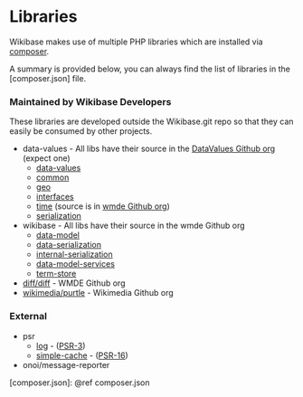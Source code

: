 # Libraries

Wikibase makes use of multiple PHP libraries which are installed via [composer](https://getcomposer.org/).

A summary is provided below, you can always find the list of libraries in the [composer.json] file.

### Maintained by Wikibase Developers

These libraries are developed outside the Wikibase.git repo so that they can easily be consumed by other projects.

* data-values - All libs have their source in the [DataValues Github org](https://github.com/DataValues) (expect one)
  * [data-values](https://packagist.org/packages/data-values/data-values)
  * [common](https://packagist.org/packages/data-values/common)
  * [geo](https://packagist.org/packages/data-values/geo)
  * [interfaces](https://packagist.org/packages/data-values/interfaces)
  * [time](https://packagist.org/packages/data-values/time) (source is in [wmde Github org](https://github.com/wmde))
  * [serialization](https://packagist.org/packages/data-values/serialization)
* wikibase - All libs have their source in the wmde Github org
  * [data-model](https://github.com/wmde/WikibaseDataModel)
  * [data-serialization](https://github.com/wmde/WikibaseDataModelSerialization)
  * [internal-serialization](https://github.com/wmde/WikibaseInternalSerialization)
  * [data-model-services](https://github.com/wmde/WikibaseDataModelServices)
  * [term-store](https://github.com/wmde/wikibase-term-store)
* [diff/diff](https://github.com/wmde/Diff) - WMDE Github org
* [wikimedia/purtle](https://github.com/wikimedia/purtle) - Wikimedia Github org

### External

* psr
  * [log](https://packagist.org/packages/psr/log) - ([PSR-3](https://www.php-fig.org/psr/psr-3/))
  * [simple-cache](https://packagist.org/packages/psr/simple-cache) - ([PSR-16](https://www.php-fig.org/psr/psr-16/))
* onoi/message-reporter

[composer.json]: @ref composer.json
